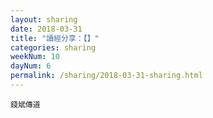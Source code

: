 ```yaml
---
layout: sharing
date: 2018-03-31
title: "讀經分享：【】"
categories: sharing
weekNum: 10
dayNum: 6
permalink: /sharing/2018-03-31-sharing.html
---
```


`錢斌傳道`
